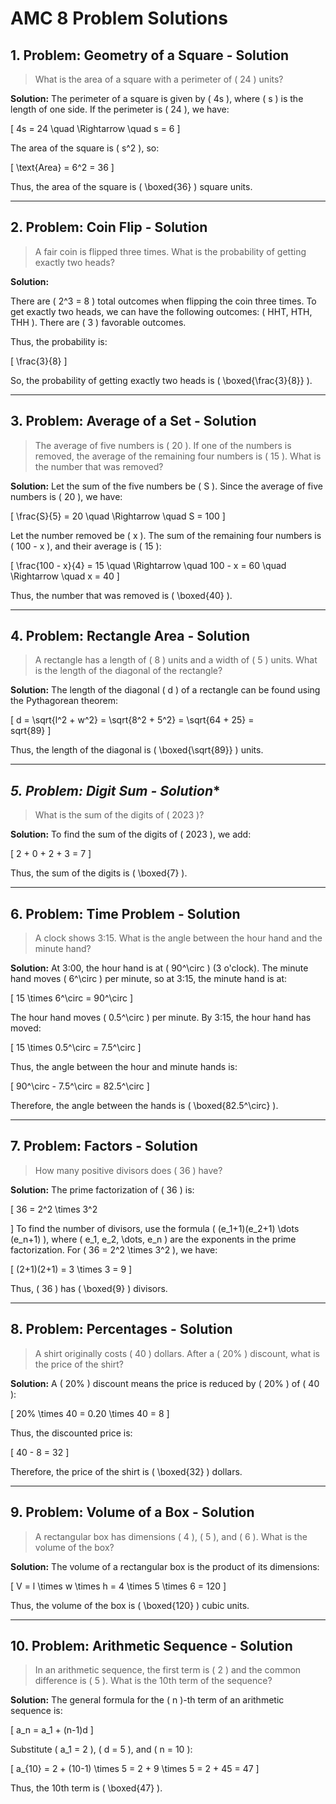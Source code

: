 

# AMC 8 Problem Solutions

## **1. Problem: Geometry of a Square - Solution**

>What is the area of a square with a perimeter of \( 24 \) units?

**Solution:**
The perimeter of a square is given by \( 4s \), where \( s \) is the length of one side. If the perimeter is \( 24 \), we have:

\[
4s = 24 \quad \Rightarrow \quad s = 6
\]

The area of the square is \( s^2 \), so:

\[
\text{Area} = 6^2 = 36
\]

Thus, the area of the square is \( \boxed{36} \) square units.

---

## **2. Problem: Coin Flip - Solution**

>A fair coin is flipped three times. What is the probability of getting exactly two heads?

**Solution:**

There are \( 2^3 = 8 \) total outcomes when flipping the coin three times. To get exactly two heads, we can have the following outcomes: \( HHT, HTH, THH \). There are \( 3 \) favorable outcomes.

Thus, the probability is:

\[
\frac{3}{8}
\]

So, the probability of getting exactly two heads is \( \boxed{\frac{3}{8}} \).

---

## **3. Problem: Average of a Set - Solution**

>The average of five numbers is \( 20 \). If one of the numbers is removed, the average of the remaining four numbers is \( 15 \). What is the number that was removed?

**Solution:**
Let the sum of the five numbers be \( S \). Since the average of five numbers is \( 20 \), we have:

\[
\frac{S}{5} = 20 \quad \Rightarrow \quad S = 100
\]

Let the number removed be \( x \). The sum of the remaining four numbers is \( 100 - x \), and their average is \( 15 \):

\[
\frac{100 - x}{4} = 15 \quad \Rightarrow \quad 100 - x = 60 \quad \Rightarrow \quad x = 40
\]

Thus, the number that was removed is \( \boxed{40} \).

---

## **4. Problem: Rectangle Area - Solution**

>A rectangle has a length of \( 8 \) units and a width of \( 5 \) units. What is the length of the diagonal of the rectangle?

**Solution:**
The length of the diagonal \( d \) of a rectangle can be found using the Pythagorean theorem:

\[
d = \sqrt{l^2 + w^2} = 
\sqrt{8^2 + 5^2} = \sqrt{64 + 25} = \
sqrt{89}
\]

Thus, the length of the diagonal is \( \boxed{\sqrt{89}} \) units.

---

## **5. Problem: Digit Sum* - Solution**

>What is the sum of the digits of \( 2023 \)?

**Solution:**
To find the sum of the digits of \( 2023 \), we add:

\[
2 + 0 + 2 + 3 = 7
\]

Thus, the sum of the digits is \( \boxed{7} \).

---

## **6. Problem: Time Problem - Solution**

>A clock shows 3:15. What is the angle between the hour hand and the minute hand?

**Solution:**
At 3:00, the hour hand is at \( 90^\circ \) (3 o'clock). The minute hand moves \( 6^\circ \) per minute, so at 3:15, the minute hand is at:

\[
15 \times 6^\circ = 90^\circ
\]

The hour hand moves \( 0.5^\circ \) per minute. By 3:15, the hour hand has moved:

\[
15 \times 0.5^\circ = 7.5^\circ
\]

Thus, the angle between the hour and minute hands is:

\[
90^\circ - 7.5^\circ = 82.5^\circ
\]

Therefore, the angle between the hands is \( \boxed{82.5^\circ} \).

---

## **7. Problem: Factors - Solution**

>How many positive divisors does \( 36 \) have?

**Solution:**
The prime factorization of \( 36 \) is:

\[
36 = 2^2 \times 3^2

\]
To find the number of divisors, use the formula \( (e_1+1)(e_2+1) \dots (e_n+1) \), where \( e_1, e_2, \dots, e_n \) are the exponents in the prime factorization. For \( 36 = 2^2 \times 3^2 \), we have:

\[
(2+1)(2+1) = 3 \times 3 = 9
\]

Thus, \( 36 \) has \( \boxed{9} \) divisors.

---

## **8. Problem: Percentages - Solution**

>A shirt originally costs \( 40 \) dollars. After a \( 20\% \) discount, what is the price of the shirt?

**Solution:**
A \( 20\% \) discount means the price is reduced by \( 20\% \) of \( 40 \):

\[
20\% \times 40 = 0.20 \times 40 = 8
\]

Thus, the discounted price is:

\[
40 - 8 = 32
\]

Therefore, the price of the shirt is \( \boxed{32} \) dollars.

---

## **9. Problem: Volume of a Box - Solution**

>A rectangular box has dimensions \( 4 \), \( 5 \), and \( 6 \). What is the volume of the box?

**Solution:**
The volume of a rectangular box is the product of its dimensions:

\[
V = l \times w \times h = 4 \times 5 \times 6 = 120
\]

Thus, the volume of the box is \( \boxed{120} \) cubic units.

---

## **10. Problem: Arithmetic Sequence - Solution**

>In an arithmetic sequence, the first term is \( 2 \) and the common difference is \( 5 \). What is the 10th term of the sequence?

**Solution:**
The general formula for the \( n \)-th term of an arithmetic sequence is:

\[
a_n = a_1 + (n-1)d
\]

Substitute \( a_1 = 2 \), \( d = 5 \), and \( n = 10 \):

\[
a_{10} = 2 + (10-1) \times 5 = 2 + 9 \times 5 = 2 + 45 = 47
\]

Thus, the 10th term is \( \boxed{47} \).

